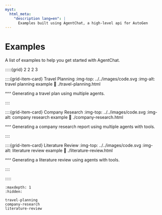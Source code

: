 ```yaml
---
myst:
  html_meta:
    "description lang=en": |
      Examples built using AgentChat, a high-level api for AutoGen
---
```


# Examples

A list of examples to help you get started with AgentChat.

:::::{grid} 2 2 2 3

::::{grid-item-card} Travel Planning
:img-top: ../../images/code.svg
:img-alt: travel planning example
:link: ./travel-planning.html

^^^
Generating a travel plan using multiple agents.

::::

::::{grid-item-card} Company Research
:img-top: ../../images/code.svg
:img-alt: company research example
:link: ./company-research.html

^^^
Generating a company research report using multiple agents with tools.

::::

::::{grid-item-card} Literature Review
:img-top: ../../images/code.svg
:img-alt: literature review example
:link: ./literature-review.html

^^^
Generating a literature review using agents with tools.

::::

:::::

```{toctree}
:maxdepth: 1
:hidden:

travel-planning
company-research
literature-review

```
